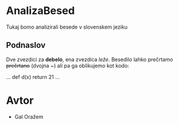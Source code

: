 # AnalizaBesed
Tukaj bomo analizirali besede v slovenskem jeziku
## Podnaslov
Dve zvezdici za **debelo**, ena zvezdica *leže*. Besedilo lahko prečrtamo ~~prečrtano~~ (dvojna ~) ali pa ga oblikujemo kot kodo:

... def d(x) return 21 ...
# Avtor 
- Gal Oražem
